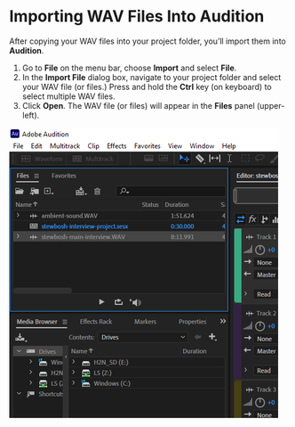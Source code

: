 # Importing WAV Files Into Audition

After copying your WAV files into your project folder, you’ll import them into **Audition**.

1. Go to **File** on the menu bar, choose **Import** and select **File**. 
2. In the **Import File** dialog box, navigate to your project folder and select your WAV file \(or files.\) Press and hold the **Ctrl** key \(on keyboard\) to select multiple WAV files.
3. Click **Open**. The WAV file \(or files\) will appear in the **Files** panel \(upper-left\).

![WAV files imported into Audition.](../.gitbook/assets/files-in-file-panel.png)

